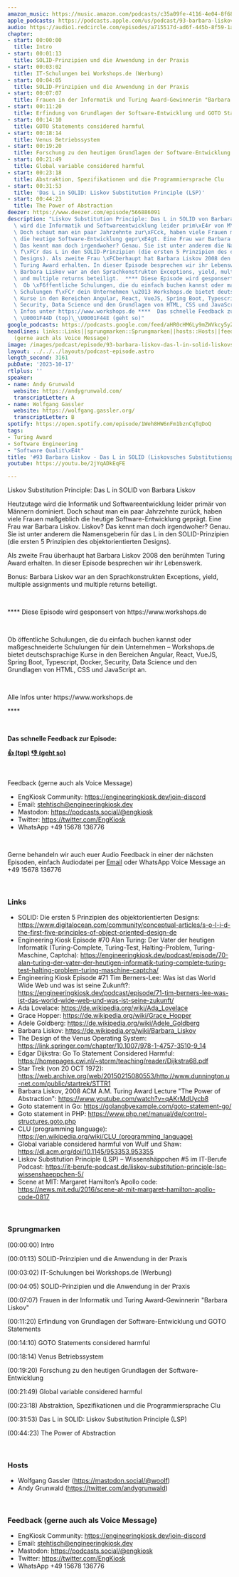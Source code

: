 ```yaml
---
amazon_music: https://music.amazon.com/podcasts/c35a09fe-4116-4e04-8f68-77d61b112e46/episodes/25e5fb83-4b3e-4bd5-b370-4f5126809af5/engineering-kiosk-93-barbara-liskov---das-l-in-solid-liskovsches-substitutionsprinzip-abstraktion
apple_podcasts: https://podcasts.apple.com/us/podcast/93-barbara-liskov-das-l-in-solid-liskovsches/id1603082924?i=1000631558829&uo=4
audio: https://audio1.redcircle.com/episodes/a715517d-ad6f-445b-8f59-1af1ae45fe40/stream.mp3
chapter:
- start: 00:00:00
  title: Intro
- start: 00:01:13
  title: SOLID-Prinzipien und die Anwendung in der Praxis
- start: 00:03:02
  title: IT-Schulungen bei Workshops.de (Werbung)
- start: 00:04:05
  title: SOLID-Prinzipien und die Anwendung in der Praxis
- start: 00:07:07
  title: Frauen in der Informatik und Turing Award-Gewinnerin "Barbara Liskov"
- start: 00:11:20
  title: Erfindung von Grundlagen der Software-Entwicklung und GOTO Statements
- start: 00:14:10
  title: GOTO Statements considered harmful
- start: 00:18:14
  title: Venus Betriebssystem
- start: 00:19:20
  title: Forschung zu den heutigen Grundlagen der Software-Entwicklung
- start: 00:21:49
  title: Global variable considered harmful
- start: 00:23:18
  title: Abstraktion, Spezifikationen und die Programmiersprache Clu
- start: 00:31:53
  title: 'Das L in SOLID: Liskov Substitution Principle (LSP)'
- start: 00:44:23
  title: The Power of Abstraction
deezer: https://www.deezer.com/episode/566886091
description: "Liskov Substitution Principle: Das L in SOLID von Barbara Liskov Heutzutage\
  \ wird die Informatik und Softwareentwicklung leider prim\xE4r von M\xE4nnern dominiert.\
  \ Doch schaut man ein paar Jahrzehnte zur\xFCck, haben viele Frauen ma\xDFgeblich\
  \ die heutige Software-Entwicklung gepr\xE4gt. Eine Frau war Barbara Liskov. Liskov?\
  \ Das kennt man doch irgendwoher? Genau. Sie ist unter anderem die Namensgeberin\
  \ f\xFCr das L in den SOLID-Prinzipien (die ersten 5 Prinzipien des objektorientierten\
  \ Designs). Als zweite Frau \xFCberhaupt hat Barbara Liskov 2008 den ber\xFChmten\
  \ Turing Award erhalten. In dieser Episode besprechen wir ihr Lebenswerk. Bonus:\
  \ Barbara Liskov war an den Sprachkonstrukten Exceptions, yield, multiple assignments\
  \ und multiple returns beteiligt.  **** Diese Episode wird gesponsert von https://www.workshops.de\
  \  Ob \xF6ffentliche Schulungen, die du einfach buchen kannst oder ma\xDFgeschneiderte\
  \ Schulungen f\xFCr dein Unternehmen \u2013 Workshops.de bietet deutschsprachige\
  \ Kurse in den Bereichen Angular, React, VueJS, Spring Boot, Typescript, Docker,\
  \ Security, Data Science und den Grundlagen von HTML, CSS und JavaScript an.  Alle\
  \ Infos unter https://www.workshops.de ****  Das schnelle Feedback zur Episode:\
  \ \U0001F44D (top)\_\U0001F44E (geht so)"
google_podcasts: https://podcasts.google.com/feed/aHR0cHM6Ly9mZWVkcy5yZWRjaXJjbGUuY29tLzBlY2ZkZmQ3LWZkYTEtNGMzZC05NTE1LTQ3NjcyN2Y5ZGY1ZQ/episode/M2M3MGJiNmYtMTk2MC00M2MzLTkzMzctZDkwMTU4ZTdhOTUw?sa=X&ved=2ahUKEwiH1KjwmvyBAxWWJGIAHfKiDjcQkfYCegQIARAF
headlines: links::Links||sprungmarken::Sprungmarken||hosts::Hosts||feedback-gerne-auch-als-voice-message::Feedback
  (gerne auch als Voice Message)
image: /images/podcast/episode/93-barbara-liskov-das-l-in-solid-liskovsches-substitutionsprinzip-abstraktion.jpg
layout: ../../../layouts/podcast-episode.astro
length_second: 3161
pubDate: '2023-10-17'
rtlplus: ''
speaker:
- name: Andy Grunwald
  website: https://andygrunwald.com/
  transcriptLetter: A
- name: Wolfgang Gassler
  website: https://wolfgang.gassler.org/
  transcriptLetter: B
spotify: https://open.spotify.com/episode/1Weh8HW6nFm1bznCqTqDoQ
tags:
- Turing Award
- Software Engineering
- "Software Qualit\xE4t"
title: '#93 Barbara Liskov - Das L in SOLID (Liskovsches Substitutionsprinzip & Abstraktion)'
youtube: https://youtu.be/2jYqADkEqFE

---
```

<p>Liskov Substitution Principle: Das L in SOLID von Barbara Liskov</p><p>Heutzutage wird die Informatik und Softwareentwicklung leider primär von Männern dominiert. Doch schaut man ein paar Jahrzehnte zurück, haben viele Frauen maßgeblich die heutige Software-Entwicklung geprägt. Eine Frau war Barbara Liskov. Liskov? Das kennt man doch irgendwoher? Genau. Sie ist unter anderem die Namensgeberin für das L in den SOLID-Prinzipien (die ersten 5 Prinzipien des objektorientierten Designs).</p><p>Als zweite Frau überhaupt hat Barbara Liskov 2008 den berühmten Turing Award erhalten. In dieser Episode besprechen wir ihr Lebenswerk.</p><p>Bonus: Barbara Liskov war an den Sprachkonstrukten Exceptions, yield, multiple assignments und multiple returns beteiligt.</p><p><br></p><p>**** Diese Episode wird gesponsert von https://www.workshops.de</p><p><br></p><p>Ob öffentliche Schulungen, die du einfach buchen kannst oder maßgeschneiderte Schulungen für dein Unternehmen – Workshops.de bietet deutschsprachige Kurse in den Bereichen Angular, React, VueJS, Spring Boot, Typescript, Docker, Security, Data Science und den Grundlagen von HTML, CSS und JavaScript an.</p><p><br></p><p>Alle Infos unter https://www.workshops.de</p><p>****</p><p><br></p><p><strong>Das schnelle Feedback zur Episode:</strong></p><p><a href="https://api.openpodcast.dev/feedback/93/upvote" rel="nofollow"><strong>👍 (top)</strong></a><strong> </strong><a href="https://api.openpodcast.dev/feedback/93/downvote" rel="nofollow"><strong>👎 (geht so)</strong></a></p><p> </p><p>Feedback (gerne auch als Voice Message)</p><ul><li>EngKiosk Community: <a href="https://engineeringkiosk.dev/join-discord">https://engineeringkiosk.dev/join-discord</a> </li><li>Email: <a href="mailto:stehtisch@engineeringkiosk.dev" rel="nofollow">stehtisch@engineeringkiosk.dev</a></li><li>Mastodon: <a href="https://podcasts.social/@engkiosk" rel="nofollow">https://podcasts.social/@engkiosk</a></li><li>Twitter: <a href="https://twitter.com/EngKiosk" rel="nofollow">https://twitter.com/EngKiosk</a></li><li>WhatsApp +49 15678 136776</li></ul><p><br></p><p>Gerne behandeln wir auch euer Audio Feedback in einer der nächsten Episoden, einfach Audiodatei per <a href="https://engineeringkiosk.dev/kontakt/">Email</a> oder WhatsApp Voice Message an +49 15678 136776</p><p><br></p><h3 id="links">Links</h3><ul><li>SOLID: Die ersten 5 Prinzipien des objektorientierten Designs: <a href="https://www.digitalocean.com/community/conceptual-articles/s-o-l-i-d-the-first-five-principles-of-object-oriented-design-de" rel="nofollow">https://www.digitalocean.com/community/conceptual-articles/s-o-l-i-d-the-first-five-principles-of-object-oriented-design-de</a></li><li>Engineering Kiosk Episode #70 Alan Turing: Der Vater der heutigen Informatik (Turing-Complete, Turing-Test, Halting-Problem, Turing-Maschine, Captcha): <a href="https://engineeringkiosk.dev/podcast/episode/70-alan-turing-der-vater-der-heutigen-informatik-turing-complete-turing-test-halting-problem-turing-maschine-captcha/">https://engineeringkiosk.dev/podcast/episode/70-alan-turing-der-vater-der-heutigen-informatik-turing-complete-turing-test-halting-problem-turing-maschine-captcha/</a></li><li>Engineering Kiosk Episode #71 Tim Berners-Lee: Was ist das World Wide Web und was ist seine Zukunft?: <a href="https://engineeringkiosk.dev/podcast/episode/71-tim-berners-lee-was-ist-das-world-wide-web-und-was-ist-seine-zukunft/">https://engineeringkiosk.dev/podcast/episode/71-tim-berners-lee-was-ist-das-world-wide-web-und-was-ist-seine-zukunft/</a></li><li>Ada Lovelace: <a href="https://de.wikipedia.org/wiki/Ada_Lovelace" rel="nofollow">https://de.wikipedia.org/wiki/Ada_Lovelace</a></li><li>Grace Hopper: <a href="https://de.wikipedia.org/wiki/Grace_Hopper" rel="nofollow">https://de.wikipedia.org/wiki/Grace_Hopper</a></li><li>Adele Goldberg: <a href="https://de.wikipedia.org/wiki/Adele_Goldberg" rel="nofollow">https://de.wikipedia.org/wiki/Adele_Goldberg</a></li><li>Barbara Liskov: <a href="https://de.wikipedia.org/wiki/Barbara_Liskov" rel="nofollow">https://de.wikipedia.org/wiki/Barbara_Liskov</a></li><li>The Design of the Venus Operating System: <a href="https://link.springer.com/chapter/10.1007/978-1-4757-3510-9_14" rel="nofollow">https://link.springer.com/chapter/10.1007/978-1-4757-3510-9_14</a></li><li>Edgar Dijkstra: Go To Statement Considered Harmful: <a href="https://homepages.cwi.nl/~storm/teaching/reader/Dijkstra68.pdf" rel="nofollow">https://homepages.cwi.nl/~storm/teaching/reader/Dijkstra68.pdf</a></li><li>Star Trek (von 20 OCT 1972): <a href="https://web.archive.org/web/20150215080553/http://www.dunnington.u-net.com/public/startrek/STTR1" rel="nofollow">https://web.archive.org/web/20150215080553/http://www.dunnington.u-net.com/public/startrek/STTR1</a></li><li>Barbara Liskov, 2008 ACM A.M. Turing Award Lecture &#34;The Power of Abstraction&#34;: <a href="https://www.youtube.com/watch?v=qAKrMdUycb8" rel="nofollow">https://www.youtube.com/watch?v=qAKrMdUycb8</a></li><li>Goto statement in Go: <a href="https://golangbyexample.com/goto-statement-go/" rel="nofollow">https://golangbyexample.com/goto-statement-go/</a></li><li>Goto statement in PHP: <a href="https://www.php.net/manual/de/control-structures.goto.php" rel="nofollow">https://www.php.net/manual/de/control-structures.goto.php</a></li><li>CLU (programming language): <a href="https://en.wikipedia.org/wiki/CLU_(programming_language)" rel="nofollow">https://en.wikipedia.org/wiki/CLU_(programming_language)</a></li><li>Global variable considered harmful von Wulf und Shaw: <a href="https://dl.acm.org/doi/10.1145/953353.953355" rel="nofollow">https://dl.acm.org/doi/10.1145/953353.953355</a></li><li>Liskov Substitution Principle (LSP) – Wissenshäppchen #5 im IT-Berufe Podcast: <a href="https://it-berufe-podcast.de/liskov-substitution-principle-lsp-wissenshaeppchen-5/" rel="nofollow">https://it-berufe-podcast.de/liskov-substitution-principle-lsp-wissenshaeppchen-5/</a></li><li>Scene at MIT: Margaret Hamilton’s Apollo code: <a href="https://news.mit.edu/2016/scene-at-mit-margaret-hamilton-apollo-code-0817" rel="nofollow">https://news.mit.edu/2016/scene-at-mit-margaret-hamilton-apollo-code-0817</a></li></ul><p><br></p><h3 id="sprungmarken">Sprungmarken</h3><p>(00:00:00) Intro</p><p>(00:01:13) SOLID-Prinzipien und die Anwendung in der Praxis</p><p>(00:03:02) IT-Schulungen bei Workshops.de (Werbung)</p><p>(00:04:05) SOLID-Prinzipien und die Anwendung in der Praxis</p><p>(00:07:07) Frauen in der Informatik und Turing Award-Gewinnerin &#34;Barbara Liskov&#34;</p><p>(00:11:20) Erfindung von Grundlagen der Software-Entwicklung und GOTO Statements</p><p>(00:14:10) GOTO Statements considered harmful</p><p>(00:18:14) Venus Betriebssystem</p><p>(00:19:20) Forschung zu den heutigen Grundlagen der Software-Entwicklung</p><p>(00:21:49) Global variable considered harmful</p><p>(00:23:18) Abstraktion, Spezifikationen und die Programmiersprache Clu</p><p>(00:31:53) Das L in SOLID: Liskov Substitution Principle (LSP)</p><p>(00:44:23) The Power of Abstraction</p><p><br></p><h3 id="hosts">Hosts</h3><ul><li>Wolfgang Gassler (<a href="https://mastodon.social/@woolf" rel="nofollow">https://mastodon.social/@woolf</a>)</li><li>Andy Grunwald (<a href="https://twitter.com/andygrunwald" rel="nofollow">https://twitter.com/andygrunwald</a>)</li></ul><p><br></p><h3 id="feedback-gerne-auch-als-voice-message">Feedback (gerne auch als Voice Message)</h3><ul><li>EngKiosk Community: <a href="https://engineeringkiosk.dev/join-discord">https://engineeringkiosk.dev/join-discord</a> </li><li>Email: <a href="mailto:stehtisch@engineeringkiosk.dev" rel="nofollow">stehtisch@engineeringkiosk.dev</a></li><li>Mastodon: <a href="https://podcasts.social/@engkiosk" rel="nofollow">https://podcasts.social/@engkiosk</a></li><li>Twitter: <a href="https://twitter.com/EngKiosk" rel="nofollow">https://twitter.com/EngKiosk</a></li><li>WhatsApp +49 15678 136776</li></ul>